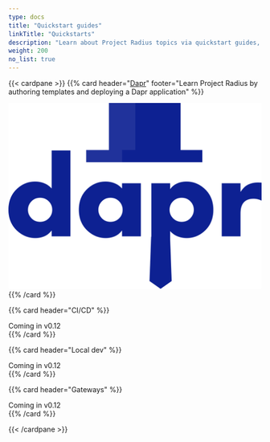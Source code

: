 ```yaml
---
type: docs
title: "Quickstart guides"
linkTitle: "Quickstarts"
description: "Learn about Project Radius topics via quickstart guides, complete with code samples"
weight: 200
no_list: true
---
```


{{< cardpane >}}
{{% card header="[Dapr](./dapr-quickstart)" footer="Learn Project Radius by authoring templates and deploying a Dapr application" %}}
<div class="text-center">
  <a href="./dapr-quickstart">
    <img src="./dapr-quickstart/dapr-microservices.svg" alt="Dapr logo">
  </a>
</div>
{{% /card %}}

{{% card header="CI/CD" %}}
<div class="text-center"> Coming in v0.12
</div>
{{% /card %}}

{{% card header="Local dev" %}}
<div class="text-center"> Coming in v0.12
</div>
{{% /card %}}

{{% card header="Gateways" %}}
<div class="text-center"> Coming in v0.12
</div>
{{% /card %}}

{{< /cardpane >}}
